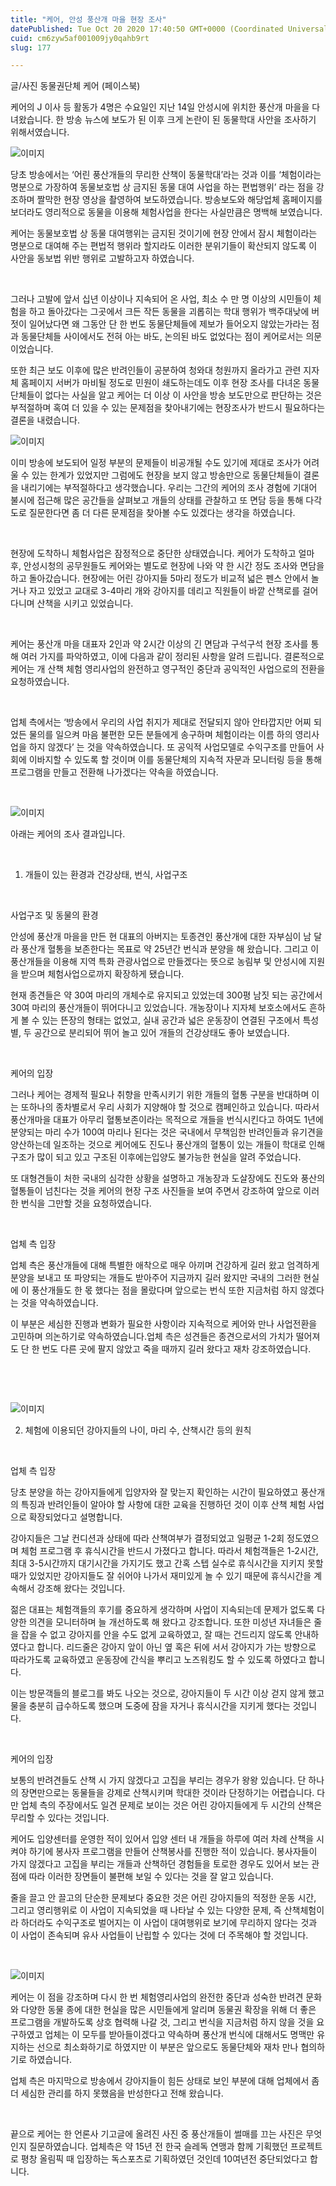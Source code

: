 ```yaml
---
title: "케어, 안성 풍산개 마을 현장 조사"
datePublished: Tue Oct 20 2020 17:40:50 GMT+0000 (Coordinated Universal Time)
cuid: cm6zyw5af001009jy0qahb9rt
slug: 177

---
```



글/사진 동물권단체 케어 (페이스북)

케어의 J 이사 등 활동가 4명은 수요일인 지난 14일 안성시에 위치한 풍산개 마을을 다녀왔습니다. 한 방송 뉴스에 보도가 된 이후 크게 논란이 된 동물학대 사안을 조사하기 위해서였습니다.

![이미지](https://cdn.hashnode.com/res/hashnode/image/upload/v1739247215130/7d334085-b320-449b-bbf4-b38883021331.jpeg)

당초 방송에서는 ‘어린 풍산개들의 무리한 산책이 동물학대’라는 것과 이를 ‘체험이라는 명분으로 가장하여 동물보호법 상 금지된 동물 대여 사업을 하는 편법행위’ 라는 점을 강조하며 짤막한 현장 영상을 촬영하여 보도하였습니다. 방송보도와 해당업체 홈페이지를 보더라도 영리적으로 동물을 이용해 체험사업을 한다는 사실만큼은 명백해 보였습니다.

케어는 동물보호법 상 동물 대여행위는 금지된 것이기에 현장 안에서 잠시 체험이라는 명분으로 대여해 주는 편법적 행위라 할지라도 이러한 분위기들이 확산되지 않도록 이 사안을 동보법 위반 행위로 고발하고자 하였습니다.

⠀

그러나 고발에 앞서 십년 이상이나 지속되어 온 사업, 최소 수 만 명 이상의 시민들이 체험을 하고 돌아갔다는 그곳에서 크든 작든 동물을 괴롭히는 학대 행위가 백주대낮에 버젓이 일어났다면 왜 그동안 단 한 번도 동물단체들에 제보가 들어오지 않았는가라는 점과 동물단체들 사이에서도 전혀 아는 바도, 논의된 바도 없었다는 점이 케어로서는 의문이었습니다.

또한 최근 보도 이후에 많은 반려인들이 공분하여 청와대 청원까지 올라가고 관련 지자체 홈페이지 서버가 마비될 정도로 민원이 쇄도하는데도 이후 현장 조사를 다녀온 동물단체들이 없다는 사실을 알고 케어는 더 이상 이 사안을 방송 보도만으로 판단하는 것은 부적절하며 혹여 더 있을 수 있는 문제점을 찾아내기에는 현장조사가 반드시 필요하다는 결론을 내렸습니다.

![이미지](https://cdn.hashnode.com/res/hashnode/image/upload/v1739247217297/e571636d-33d9-4e44-b70e-a5ed6a4787a3.jpeg)

이미 방송에 보도되어 일정 부분의 문제들이 비공개될 수도 있기에 제대로 조사가 어려울 수 있는 한계가 있었지만 그럼에도 현장을 보지 않고 방송만으로 동물단체들이 결론을 내리기에는 부적절하다고 생각했습니다. 우리는 그간의 케어의 조사 경험에 기대어 불시에 접근해 많은 공간들을 살펴보고 개들의 상태를 관찰하고 또 면담 등을 통해 다각도로 질문한다면 좀 더 다른 문제점을 찾아볼 수도 있겠다는 생각을 하였습니다.

⠀

현장에 도착하니 체험사업은 잠정적으로 중단한 상태였습니다. 케어가 도착하고 얼마 후, 안성시청의 공무원들도 케어와는 별도로 현장에 나와 약 한 시간 정도 조사와 면담을 하고 돌아갔습니다. 현장에는 어린 강아지들 5마리 정도가 비교적 넓은 펜스 안에서 놀거나 자고 있었고 교대로 3-4마리 개와 강아지를 데리고 직원들이 바깥 산책로를 걸어 다니며 산책을 시키고 있었습니다.

⠀

케어는 풍산개 마을 대표자 2인과 약 2시간 이상의 긴 면담과 구석구석 현장 조사를 통해 여러 가지를 파악하였고, 이에 다음과 같이 정리된 사항을 알려 드립니다. 결론적으로 케어는 개 산책 체험 영리사업의 완전하고 영구적인 중단과 공익적인 사업으로의 전환을 요청하였습니다.

⠀

업체 측에서는 ‘방송에서 우리의 사업 취지가 제대로 전달되지 않아 안타깝지만 어찌 되었든 물의를 일으켜 마음 불편한 모든 분들에게 송구하며 체험이라는 이름 하의 영리사업을 하지 않겠다’ 는 것을 약속하였습니다. 또 공익적 사업모델로 수익구조를 만들어 사회에 이바지할 수 있도록 할 것이며 이를 동물단체의 지속적 자문과 모니터링 등을 통해 프로그램을 만들고 전환해 나가겠다는 약속을 하였습니다.

⠀

![이미지](https://cdn.hashnode.com/res/hashnode/image/upload/v1739247219895/8c30b48e-a9a4-4dfa-b6e9-b914091b46fe.jpeg)

아래는 케어의 조사 결과입니다.

⠀

1. 개들이 있는 환경과 건강상태, 번식, 사업구조

⠀

사업구조 및 동물의 환경

안성에 풍산개 마을을 만든 현 대표의 아버지는 토종견인 풍산개에 대한 자부심이 남 달라 풍산개 혈통을 보존한다는 목표로 약 25년간 번식과 분양을 해 왔습니다. 그리고 이 풍산개들을 이용해 지역 특화 관광사업으로 만들겠다는 뜻으로 농림부 및 안성시에 지원을 받으며 체험사업으로까지 확장하게 됐습니다.

현재 종견들은 약 30여 마리의 개체수로 유지되고 있었는데 300평 남짓 되는 공간에서 30여 마리의 풍산개들이 뛰어다니고 있었습니다. 개농장이나 지자체 보호소에서도 흔하게 볼 수 있는 뜬장의 형태는 없었고, 실내 공간과 넓은 운동장이 연결된 구조에서 특성 별, 두 공간으로 분리되어 뛰어 놀고 있어 개들의 건강상태도 좋아 보였습니다.

⠀

케어의 입장

그러나 케어는 경제적 필요나 취향을 만족시키기 위한 개들의 혈통 구분을 반대하며 이는 또하나의 종차별로서 우리 사회가 지양해야 할 것으로 캠페인하고 있습니다. 따라서 풍산개마을 대표가 아무리 혈통보존이라는 목적으로 개들을 번식시킨다고 하여도 1년에 분양되는 마리 수가 100여 마리나 된다는 것은 국내에서 무책임한 반려인들과 유기견을 양산하는데 일조하는 것으로 케어에도 진도나 풍산개의 혈통이 있는 개들이 학대로 인해 구조가 많이 되고 있고 구조된 이후에는입양도 불가능한 현실을 알려 주었습니다.

또 대형견들이 처한 국내의 심각한 상황을 설명하고 개농장과 도살장에도 진도와 풍산의 혈통들이 넘친다는 것을 케어의 현장 구조 사진들을 보여 주면서 강조하여 앞으로 이러한 번식을 그만할 것을 요청하였습니다.

⠀

업체 측 입장

업체 측은 풍산개들에 대해 특별한 애착으로 매우 아끼며 건강하게 길러 왔고 엄격하게 분양을 보내고 또 파양되는 개들도 받아주어 지금까지 길러 왔지만 국내의 그러한 현실에 이 풍산개들도 한 몫 했다는 점을 몰랐다며 앞으로는 번식 또한 지금처럼 하지 않겠다는 것을 약속하였습니다.

이 부분은 세심한 진행과 변화가 필요한 사항이라 지속적으로 케어와 만나 사업전환을 고민하며 의논하기로 약속하였습니다.업체 측은 성견들은 종견으로서의 가치가 떨어져도 단 한 번도 다른 곳에 팔지 않았고 죽을 때까지 길러 왔다고 재차 강조하였습니다.

⠀

⠀

![이미지](https://cdn.hashnode.com/res/hashnode/image/upload/v1739247222269/d9b1b029-68a9-47cd-9d55-0ada5a278dc2.jpeg)

2. 체험에 이용되던 강아지들의 나이, 마리 수, 산책시간 등의 원칙

⠀

업체 측 입장

당초 분양을 하는 강아지들에게 입양자와 잘 맞는지 확인하는 시간이 필요하였고 풍산개의 특징과 반려인들이 알아야 할 사항에 대한 교육을 진행하던 것이 이후 산책 체험 사업으로 확장되었다고 설명합니다.

강아지들은 그날 컨디션과 상태에 따라 산책여부가 결정되었고 일평균 1-2회 정도였으며 체험 프로그램 후 휴식시간을 반드시 가졌다고 합니다. 따라서 체험객들은 1-2시간, 최대 3-5시간까지 대기시간을 가지기도 했고 간혹 스텝 실수로 휴식시간을 지키지 못할 때가 있었지만 강아지들도 잘 쉬어야 나가서 재미있게 놀 수 있기 때문에 휴식시간을 계속해서 강조해 왔다는 것입니다.

젊은 대표는 체험객들의 후기를 중요하게 생각하며 사업이 지속되는데 문제가 없도록 다양한 의견을 모니터하며 늘 개선하도록 해 왔다고 강조합니다. 또한 미성년 자녀들은 줄을 잡을 수 없고 강아지를 안을 수도 없게 교육하였고, 잘 때는 건드리지 않도록 안내하였다고 합니다. 리드줄은 강아지 앞이 아닌 옆 혹은 뒤에 서서 강아지가 가는 방향으로 따라가도록 교육하였고 운동장에 간식을 뿌리고 노즈워킹도 할 수 있도록 하였다고 합니다.

이는 방문객들의 블로그를 봐도 나오는 것으로, 강아지들이 두 시간 이상 걷지 않게 했고 물을 충분히 급수하도록 했으며 도중에 잠을 자거나 휴식시간을 지키게 했다는 것입니다.

⠀

케어의 입장

보통의 반려견들도 산책 시 가지 않겠다고 고집을 부리는 경우가 왕왕 있습니다. 단 하나의 장면만으로는 동물들을 강제로 산책시키며 학대한 것이라 단정하기는 어렵습니다. 다만 업체 측의 주장에서도 일견 문제로 보이는 것은 어린 강아지들에게 두 시간의 산책은 무리할 수 있다는 것입니다.

케어도 입양센터를 운영한 적이 있어서 입양 센터 내 개들을 하루에 여러 차례 산책을 시켜야 하기에 봉사자 프로그램을 만들어 산책봉사를 진행한 적이 있습니다. 봉사자들이 가지 않겠다고 고집을 부리는 개들과 산책하던 경험들을 토로한 경우도 있어서 보는 관점에 따라 이러한 장면들이 불편해 보일 수 있다는 것을 잘 알고 있습니다.

줄을 끌고 안 끌고의 단순한 문제보다 중요한 것은 어린 강아지들의 적정한 운동 시간, 그리고 영리행위로 이 사업이 지속되었을 때 나타날 수 있는 다양한 문제, 즉 산책체험이라 하더라도 수익구조로 벌어지는 이 사업이 대여행위로 보기에 무리하지 않다는 것과 이 사업이 존속되며 유사 사업들이 난립할 수 있다는 것에 더 주목해야 할 것입니다.

⠀

![이미지](https://cdn.hashnode.com/res/hashnode/image/upload/v1739247224910/7508b20d-2852-436c-a0b0-949e7e1a1cda.jpeg)

케어는 이 점을 강조하며 다시 한 번 체험영리사업의 완전한 중단과 성숙한 반려견 문화와 다양한 동물 종에 대한 현실을 많은 시민들에게 알리며 동물권 확장을 위해 더 좋은 프로그램을 개발하도록 상호 협력해 나갈 것, 그리고 번식을 지금처럼 하지 않을 것을 요구하였고 업체는 이 모두를 받아들이겠다고 약속하며 풍산개 번식에 대해서도 명맥만 유지하는 선으로 최소화하기로 하였지만 이 부분은 앞으로도 동물단체와 재차 만나 협의하기로 하였습니다.

업체 측은 마지막으로 방송에서 강아지들이 힘든 상태로 보인 부분에 대해 업체에서 좀 더 세심한 관리를 하지 못했음을 반성한다고 전해 왔습니다.

⠀

끝으로 케어는 한 언론사 기고글에 올려진 사진 중 풍산개들이 썰매를 끄는 사진은 무엇인지 질문하였습니다. 업체측은 약 15년 전 한국 슬레독 연맹과 함께 기획했던 프로젝트로 평창 올림픽 때 입장하는 독스포츠로 기획하였던 것인데 10여년전 중단되었다고 합니다.